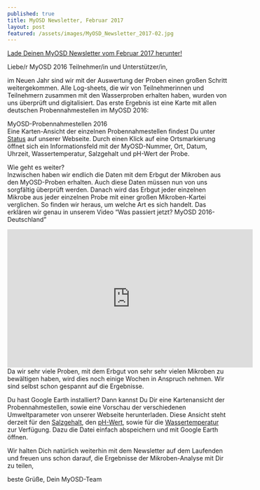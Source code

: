 ```yaml
---
published: true
title: MyOSD Newsletter, Februar 2017
layout: post
featured: /assets/images/MyOSD_Newsletter_2017-02.jpg
---
```

[Lade Deinen MyOSD Newsletter vom Februar 2017 herunter!](/assets/images/MyOSD_Newsletter_2017-02.pdf)

Liebe/r MyOSD 2016 Teilnehmer/in und Unterstützer/in,

im Neuen Jahr sind wir mit der Auswertung der Proben einen großen Schritt weitergekommen. Alle Log-sheets, die wir von Teilnehmerinnen und Teilnehmern zusammen mit den Wasserproben erhalten haben, wurden von uns überprüft und digitalisiert.
Das erste Ergebnis ist eine Karte mit allen deutschen Probennahmestellen im MyOSD 2016:

MyOSD-Probennahmestellen 2016          
Eine Karten-Ansicht der einzelnen Probennahmestellen findest Du unter [Status](/status) auf unserer Webseite. Durch einen Klick auf eine Ortsmarkierung öffnet sich ein Informationsfeld mit der MyOSD-Nummer, Ort, Datum, Uhrzeit, Wassertemperatur, Salzgehalt und pH-Wert der Probe.

Wie geht es weiter?          
Inzwischen haben wir endlich die Daten mit dem Erbgut der Mikroben aus den MyOSD-Proben erhalten. Auch diese Daten müssen nun von uns sorgfältig überprüft werden. Danach wird das Erbgut jeder einzelnen Mikrobe aus jeder einzelnen Probe mit einer großen Mikroben-Kartei verglichen. So finden wir heraus, um welche Art es sich handelt. Das erklären wir genau in unserem Video “Was passiert jetzt? MyOSD 2016- Deutschland” 
<iframe width="560" height="315" src="https://www.youtube.com/embed/EOdb_SZASl4" frameborder="0" allowfullscreen></iframe> 
Da wir sehr viele Proben, mit dem Erbgut von sehr sehr vielen Mikroben zu bewältigen haben, wird dies noch einige Wochen in Anspruch nehmen. Wir sind selbst schon gespannt auf die Ergebnisse.

Du hast Google Earth installiert? Dann kannst Du Dir eine Kartenansicht der Probennahmestellen, sowie eine Vorschau der verschiedenen Umweltparameter von unserer Webseite herunterladen. Diese Ansicht steht derzeit für den [Salzgehalt]({{site.baseurl}}/assets/images/MyOSD2016_sal.kmz), den [pH-Wert]({{site.baseurl}}/assets/images/MyOSD2016_pH.kmz), sowie für die [Wassertemperatur]({{site.baseurl}}/assets/images/MyOSD2016_wtemp.kmz) zur Verfügung. Dazu die Datei einfach abspeichern und mit Google Earth öffnen.

Wir halten Dich natürlich weiterhin mit dem Newsletter auf dem Laufenden und freuen uns schon darauf, die Ergebnisse der Mikroben-Analyse mit Dir zu teilen,

beste Grüße,
Dein MyOSD-Team
